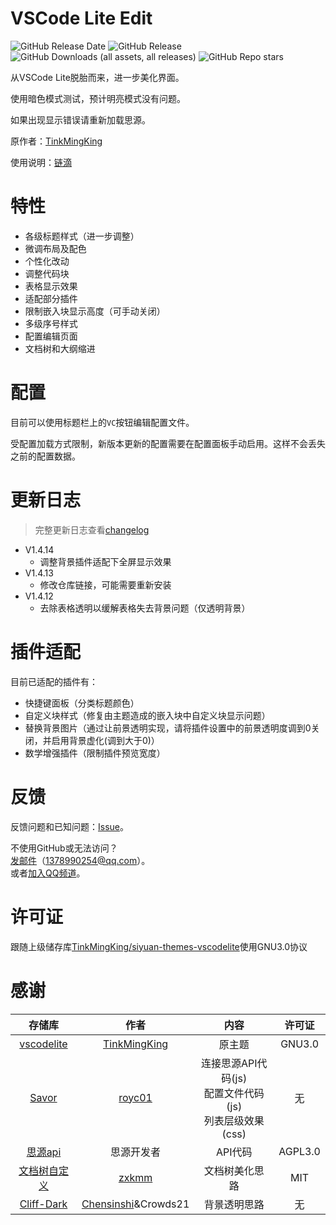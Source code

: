 # VSCode Lite Edit

![GitHub Release Date](https://img.shields.io/github/release-date/emptylight370/siyuan-vscodelite-edit?display_date=published_at)
![GitHub Release](https://img.shields.io/github/v/release/emptylight370/siyuan-vscodelite-edit)
![GitHub Downloads (all assets, all releases)](https://img.shields.io/github/downloads/emptylight370/siyuan-vscodelite-edit/total)
![GitHub Repo stars](https://img.shields.io/github/stars/emptylight370/siyuan-vscodelite-edit)

从VSCode Lite脱胎而来，进一步美化界面。

使用暗色模式测试，预计明亮模式没有问题。

如果出现显示错误请重新加载思源。

原作者：[TinkMingKing](https://github.com/TinkMingKing)

使用说明：[链滴](https://ld246.com/article/1728034766990)

# 特性

- 各级标题样式（进一步调整）
- 微调布局及配色
- 个性化改动
- 调整代码块
- 表格显示效果
- 适配部分插件
- 限制嵌入块显示高度（可手动关闭）
- 多级序号样式
- 配置编辑页面
- 文档树和大纲缩进

# 配置

目前可以使用标题栏上的`VC`按钮编辑配置文件。

受配置加载方式限制，新版本更新的配置需要在配置面板手动启用。这样不会丢失之前的配置数据。

# 更新日志

> 完整更新日志查看[changelog](https://github.com/emptylight370/siyuan-vscodelite-edit/blob/main/changelog.md)

- V1.4.14
  - 调整背景插件适配下全屏显示效果
- V1.4.13
  - 修改仓库链接，可能需要重新安装
- V1.4.12
  - 去除表格透明以缓解表格失去背景问题（仅透明背景）

# 插件适配

目前已适配的插件有：

- 快捷键面板（分类标题颜色）
- 自定义块样式（修复由主题造成的嵌入块中自定义块显示问题）
- 替换背景图片（通过让前景透明实现，请将插件设置中的前景透明度调到0关闭，并启用背景虚化(调到大于0)）
- 数学增强插件（限制插件预览宽度）

# 反馈

反馈问题和已知问题：[Issue](https://github.com/emptylight370/siyuan-vscodelite-edit/issues)。

不使用GitHub或无法访问？  
[发邮件](mailto:1378990254@qq.com)（1378990254@qq.com）。  
或者[加入QQ频道](https://pd.qq.com/s/7uxvabgbp)。

# 许可证

跟随上级储存库[TinkMingKing/siyuan-themes-vscodelite](https://github.com/TinkMingKing/siyuan-themes-vscodelite)使用GNU3.0协议

# 感谢

| 存储库 | 作者 | 内容 | 许可证 |
| :---: | :---: | :---: | :---: |
| [vscodelite](https://github.com/TinkMingKing/siyuan-themes-vscodelite) | [TinkMingKing](https://github.com/TinkMingKing) | 原主题 | GNU3.0 |
| [Savor](https://github.com/royc01/notion-theme/tree/main) | [royc01](https://github.com/royc01) | 连接思源API代码(js)<br>配置文件代码(js)<br>列表层级效果(css) | 无 |
| [思源api](https://github.com/siyuan-note/siyuan/blob/master/API_zh_CN.md) | 思源开发者 | API代码 | AGPL3.0 |
| [文档树自定义](https://github.com/zxkmm/siyuan_doctree_compress) | [zxkmm](https://github.com/zxkmm) | 文档树美化思路 | MIT |
| [Cliff-Dark](https://github.com/chenshinshi/Cliff-Dark) | [Chensinshi](https://github.com/chenshinshi)&Crowds21 | 背景透明思路 | 无 |